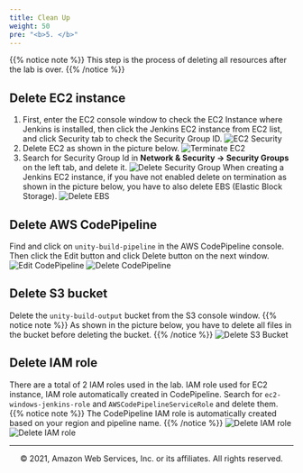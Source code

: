 ```yaml
---
title: Clean Up
weight: 50
pre: "<b>5. </b>"
---
```


{{% notice note %}}
This step is the process of deleting all resources after the lab is over.
{{% /notice %}}

## Delete EC2 instance
1. First, enter the EC2 console window to check the EC2 Instance where Jenkins is installed, then click the Jenkins EC2 instance from EC2 list, and click Security tab to check the Security Group ID.
![EC2 Security](/images/cleanup/ec2_security.png)
2. Delete EC2 as shown in the picture below.
![Terminate EC2](/images/cleanup/ec2_terminate.png)
3. Search for Security Group Id in **Network & Security -> Security Groups** on the left tab, and delete it.
![Delete Security Group](/images/cleanup/ec2_sg_delete.png)
When creating a Jenkins EC2 instance, if you have not enabled delete on termination as shown in the picture below, you have to also delete EBS (Elastic Block Storage).
![Delete EBS](/images/cleanup/ec2_terminate_dbs.png)


## Delete AWS CodePipeline
Find and click on `unity-build-pipeline` in the AWS CodePipeline console. Then click the Edit button and click Delete button on the next window.
![Edit CodePipeline](/images/cleanup/code_pipeline_edit.png)
![Delete CodePipeline](/images/cleanup/code_pipeline_delete.png)

## Delete S3 bucket
Delete the `unity-build-output` bucket from the S3 console window.
{{% notice note %}}
As shown in the picture below, you have to delete all files in the bucket before deleting the bucket.
{{% /notice %}}
![Delete S3 Bucket](/images/cleanup/s3_bucket_delete.png)

## Delete IAM role
There are a total of 2 IAM roles used in the lab. IAM role used for EC2 instance, IAM role automatically created in CodePipeline. Search for `ec2-windows-jenkins-role` and `AWSCodePipelineServiceRole` and delete them.
{{% notice note %}}
The CodePipeline IAM role is automatically created based on your region and pipeline name.
{{% /notice %}}
![Delete IAM role](/images/cleanup/iam_delete.png)
![Delete IAM role](/images/cleanup/iam_delete_2.png)

---
<p align="center">
© 2021, Amazon Web Services, Inc. or its affiliates. All rights reserved.
</p>
